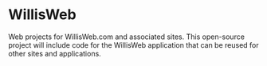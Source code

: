 # WillisWeb
Web projects for WillisWeb.com and associated sites. This open-source project will include code for the WillisWeb application that can be reused for other sites and applications.
